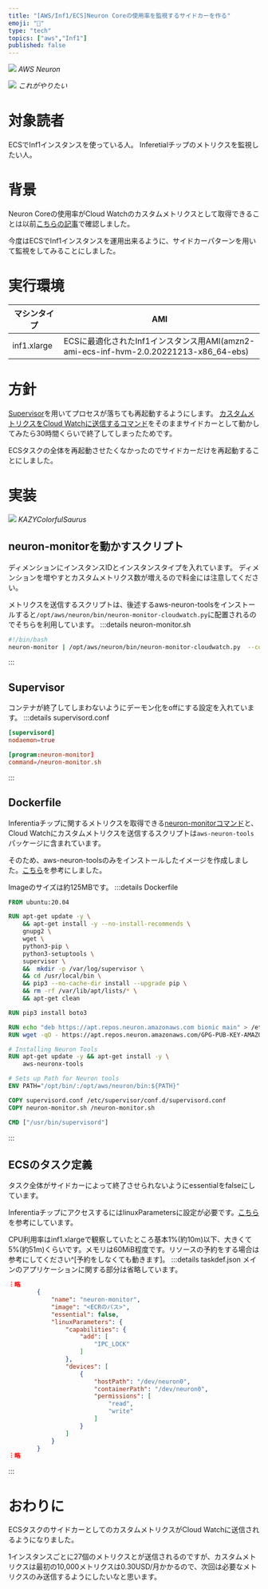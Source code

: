 ```yaml
---
title: "[AWS/Inf1/ECS]Neuron Coreの使用率を監視するサイドカーを作る"
emoji: "🦖"
type: "tech"
topics: ["aws","Inf1"]
published: false
---
```



![](https://storage.googleapis.com/zenn-user-upload/d7e797278d67-20221218.png)
*AWS Neuron*

![](https://storage.googleapis.com/zenn-user-upload/7f3283310028-20221218.png)
*これがやりたい*
# 対象読者
ECSでInf1インスタンスを使っている人。
Inferetialチップのメトリクスを監視したい人。
# 背景
Neuron Coreの使用率がCloud Watchのカスタムメトリクスとして取得できることは以前[こちらの記事](https://zenn.dev/optfit/articles/c0ca6ab9056591)で確認しました。

今度はECSでInf1インスタンスを運用出来るように、サイドカーパターンを用いて監視をしてみることにしました。

# 実行環境
| マシンタイプ | AMI |
| ---- | ---- | 
| inf1.xlarge | ECSに最適化されたInf1インスタンス用AMI(amzn2-ami-ecs-inf-hvm-2.0.20221213-x86_64-ebs) | 

# 方針
[Supervisor](https://docs.docker.jp/engine/admin/using_supervisord.html)を用いてプロセスが落ちても再起動するようにします。
[カスタムメトリクスをCloud Watchに送信するコマンド](https://awsdocs-neuron.readthedocs-hosted.com/en/latest/tools/neuron-sys-tools/neuron-monitor-user-guide.html#using-neuron-monitor-cloudwatch-py)をそのままサイドカーとして動かしてみたら30時間くらいで終了してしまったためです。

ECSタスクの全体を再起動させたくなかったのでサイドカーだけを再起動することにしました。

# 実装
![](https://storage.googleapis.com/zenn-user-upload/d4007ea4754e-20221218.png)
*KAZYColorfulSaurus*

## neuron-monitorを動かすスクリプト
ディメンションにインスタンスIDとインスタンスタイプを入れています。
ディメンションを増やすとカスタムメトリクス数が増えるので料金には注意してください。

メトリクスを送信するスクリプトは、後述するaws-neuron-toolsをインストールすると`/opt/aws/neuron/bin/neuron-monitor-cloudwatch.py`に配置されるのでそちらを利用しています。
:::details neuron-monitor.sh
```bash:neuron-monitor.sh
#!/bin/bash
neuron-monitor | /opt/aws/neuron/bin/neuron-monitor-cloudwatch.py  --common-dims instance_id,instance_type --region ap-northeast-1
```
:::

## Supervisor
コンテナが終了してしまわないようにデーモン化をoffにする設定を入れています。
:::details supervisord.conf
```:supervisord.conf
[supervisord]
nodaemon=true

[program:neuron-monitor]
command=/neuron-monitor.sh
```
:::

## Dockerfile
Inferentiaチップに関するメトリクスを取得できる[neuron-monitorコマンド](https://awsdocs-neuron.readthedocs-hosted.com/en/latest/tools/neuron-sys-tools/neuron-monitor-user-guide.html?highlight=neuron-monitor)と、Cloud Watchにカスタムメトリクスを送信するスクリプトは`aws-neuron-tools`パッケージに含まれています。

そのため、aws-neuron-toolsのみをインストールしたイメージを作成しました。[こちら](https://awsdocs-neuron.readthedocs-hosted.com/en/latest/containers/docker-example/inference/Dockerfile-libmode.html#libmode-dockerfile)を参考にしました。

Imageのサイズは約125MBです。
:::details Dockerfile
```Dockerfile
FROM ubuntu:20.04

RUN apt-get update -y \
    && apt-get install -y --no-install-recommends \
    gnupg2 \
    wget \
    python3-pip \
    python3-setuptools \
    supervisor \
    &&  mkdir -p /var/log/supervisor \
    && cd /usr/local/bin \
    && pip3 --no-cache-dir install --upgrade pip \
    && rm -rf /var/lib/apt/lists/* \
    && apt-get clean

RUN pip3 install boto3

RUN echo "deb https://apt.repos.neuron.amazonaws.com bionic main" > /etc/apt/sources.list.d/neuron.list
RUN wget -qO - https://apt.repos.neuron.amazonaws.com/GPG-PUB-KEY-AMAZON-AWS-NEURON.PUB | apt-key add -

# Installing Neuron Tools
RUN apt-get update -y && apt-get install -y \
    aws-neuronx-tools

# Sets up Path for Neuron tools
ENV PATH="/opt/bin/:/opt/aws/neuron/bin:${PATH}"

COPY supervisord.conf /etc/supervisor/conf.d/supervisord.conf
COPY neuron-monitor.sh /neuron-monitor.sh

CMD ["/usr/bin/supervisord"]
```
:::

## ECSのタスク定義
タスク全体がサイドカーによって終了させられないようにessentialをfalseにしています。

InferentiaチップにアクセスするにはlinuxParametersに設定が必要です。[こちら](https://docs.aws.amazon.com/ja_jp/AmazonECS/latest/developerguide/ecs-inference.html
)を参考にしています。

CPU利用率はinf1.xlargeで観察していたところ基本1%(約10m)以下、大きくて5%(約51m)くらいです。メモリは60MiB程度です。リソースの予約をする場合は参考にしてください^[予約をしなくても動きます]。
:::details taskdef.json
メインのアプリケーションに関する部分は省略しています。
```json:taskdef.json
︙略 
        {
            "name": "neuron-monitor",
            "image": "<ECRのパス>",
            "essential": false,
            "linuxParameters": {
                "capabilities": {
                    "add": [
                        "IPC_LOCK"
                    ]
                },
                "devices": [
                    {
                        "hostPath": "/dev/neuron0",
                        "containerPath": "/dev/neuron0",
                        "permissions": [
                            "read",
                            "write"
                        ]
                    }
                ]
            }
        }
︙略
```
:::

# おわりに
ECSタスクのサイドカーとしてのカスタムメトリクスがCloud Watchに送信されるようになりました。

1インスタンスごとに27個のメトリクスとが送信されるのですが、カスタムメトリクスは最初の10,000メトリクスは0.30USD/月かかるので、次回は必要なメトリクスのみ送信するようにしたいなと思います。
